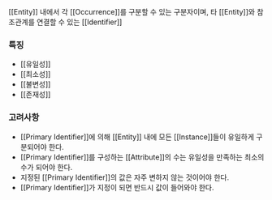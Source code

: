 [[Entity]] 내에서 각 [[Occurrence]]를 구분할 수 있는 구분자이며, 타 [[Entity]]와 참조관계를 연결할 수 있는 [[Identifier]]

### 특징
- [[유일성]]
- [[최소성]]
- [[불변성]]
- [[존재성]]

### 고려사항
- [[Primary Identifier]]에 의해 [[Entity]] 내에 모든 [[Instance]]들이 유일하게 구분되어야 한다.
- [[Primary Identifier]]를 구성하는 [[Attribute]]의 수는 유일성을 만족하는 최소의 수가 되어야 한다.
- 지정된 [[Primary Identifier]]의 값은 자주 변하지 않는 것이어야 한다.
- [[Primary Identifier]]가 지정이 되면 반드시 값이 들어와야 한다.